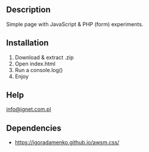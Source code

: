 ## Description

Simple page with JavaScript & PHP (form) experiments.

## Installation

1. Download & extract .zip
2. Open index.html
3. Run a console.log()
4. Enjoy

## Help

info@ignet.com.pl

## Dependencies

- https://igoradamenko.github.io/awsm.css/